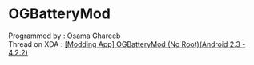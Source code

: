 <h>OGBatteryMod</h>
============
Programmed by : Osama Ghareeb
<br />
Thread on XDA : <a href="http://forum.xda-developers.com/showthread.php?t=2181766">[Modding App] OGBatteryMod  (No Root)(Android 2.3 - 4.2.2)</a> 


